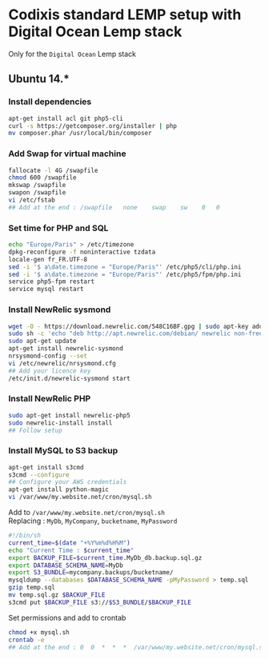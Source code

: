 Codixis standard LEMP setup with Digital Ocean Lemp stack
========
Only for the `Digital Ocean` Lemp stack

## Ubuntu 14.*
### Install dependencies
``` bash
apt-get install acl git php5-cli
curl -s https://getcomposer.org/installer | php
mv composer.phar /usr/local/bin/composer
```

### Add Swap for virtual machine
``` bash
fallocate -l 4G /swapfile 
chmod 600 /swapfile
mkswap /swapfile
swapon /swapfile
vi /etc/fstab
## Add at the end : /swapfile   none    swap    sw    0   0
```

### Set time for PHP and SQL
``` bash
echo "Europe/Paris" > /etc/timezone
dpkg-reconfigure -f noninteractive tzdata
locale-gen fr_FR.UTF-8
sed -i '$ a\date.timezone = "Europe/Paris"' /etc/php5/cli/php.ini
sed -i '$ a\date.timezone = "Europe/Paris"' /etc/php5/fpm/php.ini
service php5-fpm restart
service mysql restart
```
### Install NewRelic sysmond 
``` bash
wget -O - https://download.newrelic.com/548C16BF.gpg | sudo apt-key add -
sudo sh -c 'echo "deb http://apt.newrelic.com/debian/ newrelic non-free" > /etc/apt/sources.list.d/newrelic.list'
sudo apt-get update
apt-get install newrelic-sysmond
nrsysmond-config --set 
vi /etc/newrelic/nrsysmond.cfg
## Add your licence key 
/etc/init.d/newrelic-sysmond start
```
### Install NewRelic PHP 
``` bash
sudo apt-get install newrelic-php5
sudo newrelic-install install
## Follow setup
```

### Install MySQL to S3 backup 
``` bash
apt-get install s3cmd
s3cmd --configure
## Configure your AWS credentials
apt-get install python-magic
vi /var/www/my.website.net/cron/mysql.sh
```
Add to `/var/www/my.website.net/cron/mysql.sh`  
Replacing : `MyDb`, `MyCompany`, `bucketname`, `MyPassword`
``` bash
#!/bin/sh
current_time=$(date "+%Y%m%d%H%M")
echo "Current Time : $current_time"
export BACKUP_FILE=$current_time.MyDb_db.backup.sql.gz
export DATABASE_SCHEMA_NAME=MyDb
export S3_BUNDLE=mycompany.backups/bucketname/
mysqldump --databases $DATABASE_SCHEMA_NAME -pMyPassword > temp.sql
gzip temp.sql
mv temp.sql.gz $BACKUP_FILE
s3cmd put $BACKUP_FILE s3://$S3_BUNDLE/$BACKUP_FILE
```
Set permissions and add to crontab
``` bash
chmod +x mysql.sh
crontab -e
## Add at the end : 0  0  *  *  *  /var/www/my.website.net/cron/mysql.sh
```
